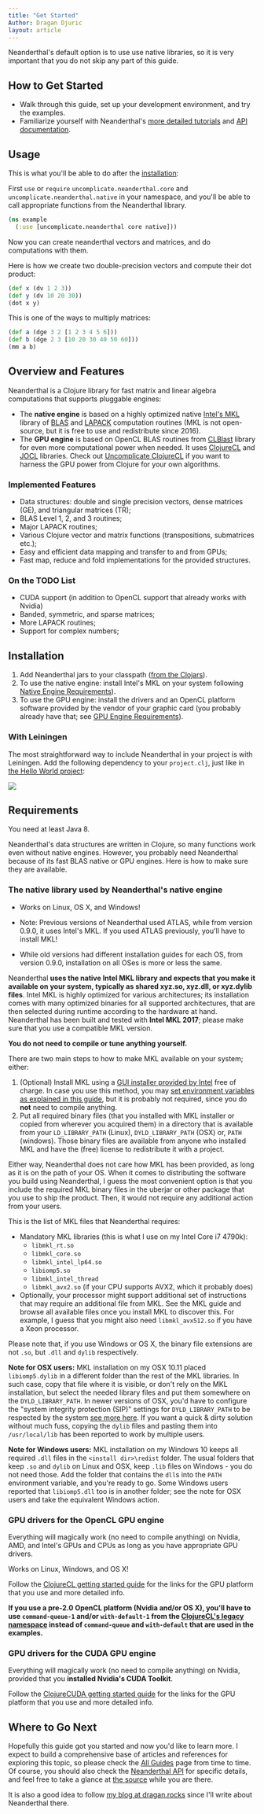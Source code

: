 ```yaml
---
title: "Get Started"
Author: Dragan Djuric
layout: article
---
```


Neanderthal's default option is to use use native libraries, so it is very important that you do not skip any part of this guide.

## How to Get Started

* Walk through this guide, set up your development environment, and try the examples.
* Familiarize yourself with Neanderthal's [more detailed tutorials](/articles/guides.html) and [API documentation](/codox).

## Usage

This is what you'll be able to do after the [installation](#installation):

First `use` or `require` `uncomplicate.neanderthal.core` and `uncomplicate.neanderthal.native` in your namespace, and you'll be able to call appropriate functions from the Neanderthal library.

```clojure
(ns example
  (:use [uncomplicate.neanderthal core native]))
```

Now you can create neanderthal vectors and matrices, and do computations with them.

Here is how we create two double-precision vectors and compute their dot product:

```clojure
(def x (dv 1 2 3))
(def y (dv 10 20 30))
(dot x y)
```

This is one of the ways to multiply matrices:

```clojure
(def a (dge 3 2 [1 2 3 4 5 6]))
(def b (dge 2 3 [10 20 30 40 50 60]))
(mm a b)
```

## Overview and Features

Neanderthal is a Clojure library for fast matrix and linear algebra computations that supports pluggable engines:

* The **native engine** is based on a highly optimized native [Intel's MKL](http://https://software.intel.com/en-us/intel-mkl) library of [BLAS](http://netlib.org/blas/) and [LAPACK](http://www.netlib.org/lapack/) computation routines (MKL is not open-source, but it is free to use and redistribute since 2016).
* The **GPU engine** is based on OpenCL BLAS routines from [CLBlast](https://github.com/CNugteren/CLBlast) library for even more computational power when needed. It uses [ClojureCL](http://clojurece.uncomplicate.org) and [JOCL](http://jocl.org) libraries. Check out [Uncomplicate ClojureCL](http://clojurecl.uncomplicate.org) if you want to harness the GPU power from Clojure for your own algorithms.

### Implemented Features

* Data structures: double and single precision vectors, dense matrices (GE), and triangular matrices (TR);
* BLAS Level 1, 2, and 3 routines;
* Major LAPACK routines;
* Various Clojure vector and matrix functions (transpositions, submatrices etc.);
* Easy and efficient data mapping and transfer to and from GPUs;
* Fast map, reduce and fold implementations for the provided structures.

### On the TODO List

* CUDA support (in addition to OpenCL support that already works with Nvidia)
* Banded, symmetric, and sparse matrices;
* More LAPACK routines;
* Support for complex numbers;

## Installation

1. Add Neanderthal jars to your classpath ([from the Clojars](https://clojars.org/uncomplicate/neanderthal)).
2. To use the native engine: install Intel's MKL on your system following [Native Engine Requirements](#the-native-library-used-by-neanderthals-native-engine)).
3. To use the GPU engine: install the drivers and an OpenCL platform software provided by the vendor of your graphic card (you probably already have that; see [GPU Engine Requirements](#gpu-drivers-for-the-gpu-engine)).

### With Leiningen

The most straightforward way to include Neanderthal in your project is with Leiningen. Add the following dependency to your `project.clj`, just like in [the Hello World project](https://github.com/uncomplicate/neanderthal/blob/master/examples/hello-world/project.clj):

![](http://clojars.org/uncomplicate/neanderthal/latest-version.svg)

## Requirements

You need at least Java 8.

Neanderthal's data structures are written in Clojure, so many functions work even without native engines. However, you probably need Neanderthal because of its fast BLAS native or GPU engines. Here is how to make sure they are available.

### The native library used by Neanderthal's native engine

* Works on Linux, OS X, and Windows!

* Note: Previous versions of Neanderthal used ATLAS, while from version 0.9.0, it uses Intel's MKL. If you used ATLAS previously, you'll have to install MKL!

* While old versions had different installation guides for each OS, from version 0.9.0, installation on all OSes is more or less the same.

Neanderthal **uses the native Intel MKL library and expects that you make it available on your system, typically as shared xyz.so, xyz.dll, or xyz.dylib files**. Intel MKL is highly optimized for various architectures; its installation comes with many optimized binaries for all supported architectures, that are then selected during runtime according to the hardware at hand. Neanderthal has been built and tested with **Intel MKL 2017**; please make sure that you use a compatible MKL version.

**You do not need to compile or tune anything yourself.**

There are two main steps to how to make MKL available on your system; either:

1. (Optional) Install MKL using a [GUI installer provided by Intel](https://software.intel.com/en-us/intel-mkl) free of charge. In case you use this method, you may [set environment variables as explained in this guide](https://software.intel.com/en-us/node/528500), but it is probably not required, since you do **not** need to compile anything.
2. Put all required binary files (that you installed with MKL installer or copied from wherever you acquired them) in a directory that is available from your `LD_LIBRARY_PATH` (Linux), `DYLD_LIBRARY_PATH` (OSX) or, `PATH` (windows). Those binary files are available from anyone who installed MKL and have the (free) license to redistribute it with a project.

Either way, Neanderthal does not care how MKL has been provided, as long as it is on the path of your OS. When it comes to distributing the software you build using Neanderthal, I guess the most convenient option is that you include the required MKL binary files in the uberjar or other package that you use to ship the product. Then, it would not require any additional action from your users.

This is the list of MKL files that Neanderthal requires:

* Mandatory MKL libraries (this is what I use on my Intel Core i7 4790k):
  * `libmkl_rt.so`
  * `libmkl_core.so`
  * `libmkl_intel_lp64.so`
  * `libiomp5.so`
  * `libmkl_intel_thread`
  * `libmkl_avx2.so` (if your CPU supports AVX2, which it probably does)
* Optionally, your processor might support additional set of instructions that may require an additional file from MKL. See the MKL guide and browse all available files once you install MKL to discover this. For example, I guess that you might also need `libmkl_avx512.so` if you have a Xeon processor.

Please note that, if you use Windows or OS X, the binary file extensions are not `.so`, but `.dll` and `dylib` respectively.

**Note for OSX users:** MKL installation on my OSX 10.11 placed `libiomp5.dylib` in a different folder than the rest of the MKL libraries. In such case, copy that file where it is visible, or don't rely on the MKL installation, but select the needed library files and put them somewhere on the `DYLD_LIBRARY_PATH`. In newer versions of OSX, you'd have to configure the "system integrity protection (SIP)" settings for `DYLD_LIBRARY_PATH` to be respected by the system [see more here](https://github.com/uncomplicate/neanderthal/issues/31). If you want a quick & dirty solution without much fuss, copying the `dylib` files and pasting them into `/usr/local/lib` has been reported to work by multiple users.

**Note for Windows users:** MKL installation on my Windows 10 keeps all required `.dll` files in the `<install dir>\redist` folder. The usual folders that keep `.so` and `dylib` on Linux and OSX, keep `.lib` files on Windows - you do not need those. Add the folder that contains the `dll`s into the `PATH` environment variable, and you're ready to go. Some Windows users reported that `libiomp5.dll` too is in another folder; see the note for OSX users and take the equivalent Windows action.

### GPU drivers for the OpenCL GPU engine

Everything will magically work (no need to compile anything) on Nvidia, AMD, and Intel's GPUs and CPUs as long as you have appropriate GPU drivers.

Works on Linux, Windows, and OS X!

Follow the [ClojureCL getting started guide](http://clojurecl.uncomplicate.org/articles/getting_started.html) for the links for the GPU platform that you use and more detailed info.

**If you use a pre-2.0 OpenCL platform (Nvidia and/or OS X), you'll have to use `command-queue-1` and/or `with-default-1` from the [ClojureCL's legacy namespace](https://github.com/uncomplicate/clojurecl/blob/master/src/clojure/uncomplicate/clojurecl/legacy.clj) instead of `command-queue` and `with-default` that are used in the examples.**

### GPU drivers for the CUDA GPU engine

Everything will magically work (no need to compile anything) on Nvidia, provided that you **installed Nvidia's CUDA Toolkit**.

Follow the [ClojureCUDA getting started guide](http://clojurecuda.uncomplicate.org/articles/getting_started.html) for the links for the GPU platform that you use and more detailed info.

## Where to Go Next

Hopefully this guide got you started and now you'd like to learn more. I expect to build a comprehensive base of articles and references for exploring this topic, so please check the [All Guides](/articles/guides.html) page from time to time. Of course, you should also check the [Neanderthal API](/codox) for specific details, and feel free to take a glance at [the source](https://github.com/uncomplicate/neanderthal) while you are there.

It is also a good idea to follow [my blog at dragan.rocks](http://dragan.rocks) since I'll write about Neanderthal there.
